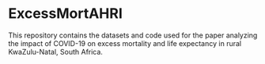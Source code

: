 # ExcessMortAHRI
This repository contains the datasets and code used for the paper analyzing the impact of COVID-19 on excess mortality and life expectancy in rural KwaZulu-Natal, South Africa.
